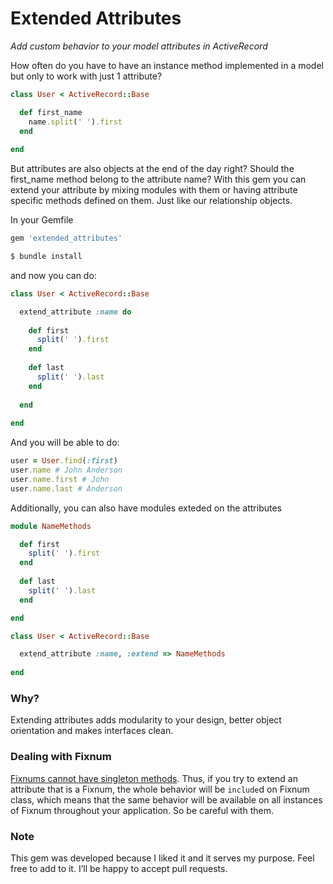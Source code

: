 # Extended Attributes
_Add custom behavior to your model attributes in ActiveRecord_

How often do you have to have an instance method implemented in a model but only to work with just 1 attribute?

```ruby 
class User < ActiveRecord::Base

  def first_name
    name.split(' ').first
  end
  
end 
```

But attributes are also objects at the end of the day right? Should the first_name method belong to the attribute name? With this gem you can extend your attribute by mixing modules with them or having attribute specific methods defined on them. Just like our relationship objects.

In your Gemfile

```ruby 
gem 'extended_attributes'
```


```bash 
$ bundle install
```

and now you can do:

```ruby 
class User < ActiveRecord::Base

  extend_attribute :name do
  
    def first
      split(' ').first
    end
  
    def last
      split(' ').last
    end
  
  end
  
end 
```

And you will be able to do:

```ruby 
user = User.find(:first) 
user.name # John Anderson 
user.name.first # John 
user.name.last # Anderson
```

Additionally, you can also have modules exteded on the attributes

```ruby 
module NameMethods

  def first
    split(' ').first
  end
  
  def last
    split(' ').last
  end

end

class User < ActiveRecord::Base

  extend_attribute :name, :extend => NameMethods
  
end
```

### Why?

Extending attributes adds modularity to your design, better object orientation and makes interfaces clean.

### Dealing with Fixnum

[Fixnums cannot have singleton methods](www.ruby-forum.com/topic/50170). Thus, if you try to extend an attribute that is a Fixnum, the whole behavior will be `include`d on Fixnum class, which means that the same behavior will be available on all instances of Fixnum throughout your application. So be careful with them.

### Note

This gem was developed because I liked it and it serves my purpose. Feel free to add to it. I’ll be happy to accept pull requests.